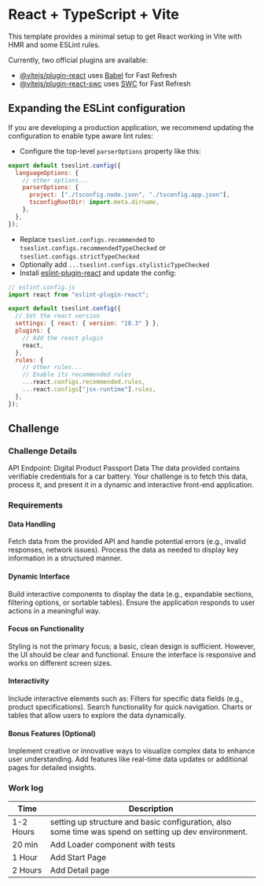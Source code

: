 # React + TypeScript + Vite

This template provides a minimal setup to get React working in Vite with HMR and some ESLint rules.

Currently, two official plugins are available:

- [@vitejs/plugin-react](https://github.com/vitejs/vite-plugin-react/blob/main/packages/plugin-react/README.md) uses [Babel](https://babeljs.io/) for Fast Refresh
- [@vitejs/plugin-react-swc](https://github.com/vitejs/vite-plugin-react-swc) uses [SWC](https://swc.rs/) for Fast Refresh

## Expanding the ESLint configuration

If you are developing a production application, we recommend updating the configuration to enable type aware lint rules:

- Configure the top-level `parserOptions` property like this:

```js
export default tseslint.config({
  languageOptions: {
    // other options...
    parserOptions: {
      project: ["./tsconfig.node.json", "./tsconfig.app.json"],
      tsconfigRootDir: import.meta.dirname,
    },
  },
});
```

- Replace `tseslint.configs.recommended` to `tseslint.configs.recommendedTypeChecked` or `tseslint.configs.strictTypeChecked`
- Optionally add `...tseslint.configs.stylisticTypeChecked`
- Install [eslint-plugin-react](https://github.com/jsx-eslint/eslint-plugin-react) and update the config:

```js
// eslint.config.js
import react from "eslint-plugin-react";

export default tseslint.config({
  // Set the react version
  settings: { react: { version: "18.3" } },
  plugins: {
    // Add the react plugin
    react,
  },
  rules: {
    // other rules...
    // Enable its recommended rules
    ...react.configs.recommended.rules,
    ...react.configs["jsx-runtime"].rules,
  },
});
```

## Challenge

### Challenge Details

API Endpoint: Digital Product Passport Data
The data provided contains verifiable credentials for a car battery. Your challenge is to fetch this data, process it, and present it in a dynamic and interactive front-end application.

### Requirements

#### Data Handling

Fetch data from the provided API and handle potential errors (e.g., invalid responses, network issues).
Process the data as needed to display key information in a structured manner.

#### Dynamic Interface

Build interactive components to display the data (e.g., expandable sections, filtering options, or sortable tables).
Ensure the application responds to user actions in a meaningful way.

#### Focus on Functionality

Styling is not the primary focus; a basic, clean design is sufficient. However, the UI should be clear and functional.
Ensure the interface is responsive and works on different screen sizes.

#### Interactivity

Include interactive elements such as:
Filters for specific data fields (e.g., product specifications).
Search functionality for quick navigation.
Charts or tables that allow users to explore the data dynamically.

#### Bonus Features (Optional)

Implement creative or innovative ways to visualize complex data to enhance user understanding.
Add features like real-time data updates or additional pages for detailed insights.

### Work log

| Time      | Description                                                                                           |
| --------- | ----------------------------------------------------------------------------------------------------- |
| 1-2 Hours | setting up structure and basic configuration, also some time was spend on setting up dev environment. |
| 20 min    | Add Loader component with tests                                                                       |
| 1 Hour    | Add Start Page                                                                                        |
| 2 Hours   | Add Detail page                                                                                       |
